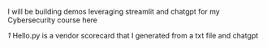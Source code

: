 I will be building demos leveraging streamlit and chatgpt for my Cybersecurity course here

*1* Hello.py is a vendor scorecard that I generated from a txt file and chatgpt
